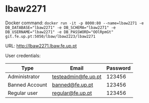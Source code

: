 # lbaw2271

Docker command: `docker run -it -p 8000:80 --name=lbaw2271 -e DB_DATABASE="lbaw2271" -e DB_SCHEMA="lbaw2271" -e DB_USERNAME="lbaw2271" -e DB_PASSWORD="OOlRpmGt" git.fe.up.pt:5050/lbaw/lbaw2223/lbaw2271`

URL: http://lbaw2271.lbaw.fe.up.pt

User credentials:

| Type | Email | Password |
| --- | -------- | -------- |
| Administrator | testeadmin@fe.up.pt    | 123456 |
| Banned Account | banned@fe.up.pt     | 123456   |
| Regular user   | regular@fe.up.pt    | 123456   |